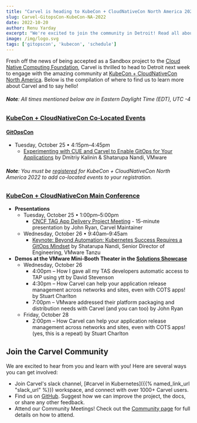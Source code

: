 ```yaml
---
title: "Carvel is heading to KubeCon + CloudNativeCon North America 2022"
slug: Carvel-GitopsCon-KubeCon-NA-2022
date: 2022-10-20
author: Renu Yarday
excerpt: "We're excited to join the community in Detroit! Read all about the talks and places we'll be for KubeCon + CloudNativeCon North America next week."
image: /img/logo.svg
tags: ['gitopscon', 'kubecon', 'schedule']
---
```

Fresh off the news of being accepted as a Sandbox project to the [Cloud Native Computing Foundation](https://www.cncf.io/), Carvel is thrilled to head to Detroit next week to engage with the amazing community at [KubeCon + CloudNativeCon North America](https://events.linuxfoundation.org/kubecon-cloudnativecon-north-america/). Below is the compilation of where to find us to learn more about Carvel and to say hello!
###### **Note**: All times mentioned below are in Eastern Daylight Time (EDT), UTC -4
### [KubeCon + CloudNativeCon Co-Located Events](https://events.linuxfoundation.org/kubecon-cloudnativecon-north-america/program/colocated-events/#attendees)
#### [GitOpsCon](https://events.linuxfoundation.org/gitopscon-north-america/)
- Tuesday, October 25 • 4:15pm–4:45pm
    - [Experimenting with CUE and Carvel to Enable GitOps for Your Applications](https://sched.co/1AR9Z) by Dmitriy Kalinin & Shatarupa Nandi, VMware
###### **Note**: You must be [registered](https://events.linuxfoundation.org/kubecon-cloudnativecon-north-america/register/) for KubeCon + CloudNativeCon North America 2022 to add co-located events to your registration.
### [KubeCon + CloudNativeCon Main Conference](https://events.linuxfoundation.org/kubecon-cloudnativecon-north-america/)
- **Presentations**
    - Tuesday, October 25 • 1:00pm–5:00pm
        - [CNCF TAG App Delivery Project Meeting](https://sched.co/1BaU0) - 15-minute presentation by John Ryan, Carvel Maintainer
    - Wednesday, October 26 • 9:40am–9:45am
        - [Keynote: Beyond Automation: Kubernetes Success Requires a GitOps Mindset](https://sched.co/182LA) by Shatarupa Nandi, Senior Director of Engineering, VMware Tanzu
- **Demos at the VMware Mini-Booth Theater in the [Solutions Showcase](https://kccncna2022.sched.com/type/Solutions+Showcase?iframe=no)**
    - Wednesday, October 26
        - 4:00pm – How I gave all my TAS developers automatic access to TAP using ytt by David Stevenson
        - 4:30pm – How Carvel can help your application release management across networks and sites, even with COTS apps! by Stuart Charlton
        - 7:00pm – VMware addressed their platform packaging and distribution needs with Carvel (and you can too) by John Ryan
    - Friday, October 28
        - 2:00pm – How Carvel can help your application release management across networks and sites, even with COTS apps! (yes, this is a repeat) by Stuart Charlton
## Join the Carvel Community
We are excited to hear from you and learn with you! Here are several ways you can get involved:
* Join Carvel's slack channel, [#carvel in Kubernetes]({{% named_link_url "slack_url" %}}) workspace, and connect with over 1000+ Carvel users.
* Find us on [GitHub](https://github.com/vmware-tanzu/carvel). Suggest how we can improve the project, the docs, or share any other feedback.
* Attend our Community Meetings! Check out the [Community page](/community/) for full details on how to attend.
